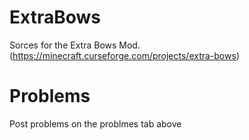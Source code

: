 # ExtraBows
Sorces for the Extra Bows Mod.(https://minecraft.curseforge.com/projects/extra-bows)
# Problems
Post problems on the problmes tab above
